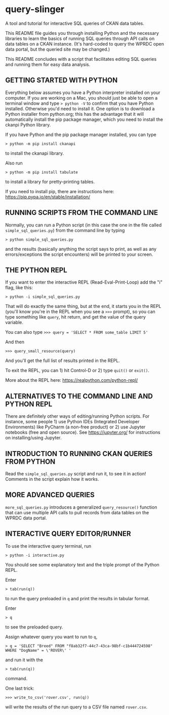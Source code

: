 # query-slinger

A tool and tutorial for interactive SQL queries of CKAN data tables.

This README file guides you through installing Python and the necessary libraries to learn the basics of running SQL queries through API calls on data tables on a CKAN instance. (It's hard-coded to query the WPRDC open data portal, but the queried site may be changed.)

This README concludes with a script that facilitates editing SQL queries and running them for easy data analysis.

## GETTING STARTED WITH PYTHON

Everything below assumes you have a Python interpreter installed on your computer. If you are working on a Mac, you should just be able to open a terminal window and type 
`> python -V`
to confirm that you have Python installed. Otherwise you'd need to install it. One option is to download a Python installer from python.org; this has the advantage that it will automatically install the pip package manager, which you need to install the ckanpi Python library.

If you have Python and the pip package manager installed, you can type

`> python -m pip install ckanapi`

to install the ckanapi library.

Also run

`> python -m pip install tabulate`

to install a library for pretty-printing tables.


If you need to install pip, there are instructions here:
https://pip.pypa.io/en/stable/installation/


## RUNNING SCRIPTS FROM THE COMMAND LINE

Normally, you can run a Python script (in this case the one in the file called `simple_sql_queries.py`) from the command line by typing 

`> python simple_sql_queries.py`

and the results (basically anything the script says to print, as well as any errors/exceptions the script encounters) will be printed to your screen.

## THE PYTHON REPL

If you want to enter the interactive REPL (Read-Eval-Print-Loop) add the "i" flag, like this:

`> python -i simple_sql_queries.py`

That will do exactly the same thing, but at the end, it starts you in the REPL (you'll know you're in the REPL when you see a `>>>` prompt), so you can type something like `query`, hit return, and get the value of the query variable.

You can also type
`>>> query = 'SELECT * FROM some_table LIMIT 5'`

And then

`>>> query_small_resource(query)`

And you'll get the full list of results printed in the REPL.

To exit the REPL, you can 1) hit Control-D or 2) type `quit()` or `exit()`.

More about the REPL here: https://realpython.com/python-repl/

## ALTERNATIVES TO THE COMMAND LINE AND PYTHON REPL

There are definitely other ways of editing/running Python scripts. For instance, some people 1) use Python IDEs (Integrated Developer Environments) like PyCharm (a non-free product) or 2) use Jupyter notebooks (free and open source). See https://jupyter.org/ for instructions on installing/using Jupyter.

## INTRODUCTION TO RUNNING CKAN QUERIES FROM PYTHON

Read the `simple_sql_queries.py` script and run it, to see it in action! Comments in the script explain how it works.

## MORE ADVANCED QUERIES

`more_sql_queries.py` introduces a generalized `query_resource()` function that can use multiple API calls to pull records from data tables on the WPRDC data portal.

## INTERACTIVE QUERY EDITOR/RUNNER

To use the interactive query terminal, run 

`> python -i interactive.py`

You should see some explanatory text and the triple prompt of the Python REPL.

Enter 

`> tab(run(q))`

to run the query preloaded in `q` and print the results in tabular format.

Enter 

`> q`

to see the preloaded query.

Assign whatever query you want to run to `q`,

`> q = 'SELECT "Breed" FROM "f8ab32f7-44c7-43ca-98bf-c1b444724598" WHERE "DogName" = \'ROVER\' '`

and run it with the 

`> tab(run(q))`

command.

One last trick:

`>>> write_to_csv('rover.csv', run(q))`

will write the results of the run query to a CSV file named `rover.csv`.

